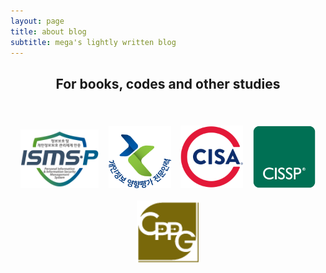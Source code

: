 ```yaml
---
layout: page
title: about blog
subtitle: mega's lightly written blog
---
```

<h2 align="center">
For books, codes and other studies
</h2>  

<br />  

<p align="center">
    <a href="" target=""><img src="/img/ISMSP_badge.png" alt="ISMS-P 인증심사원" style="width: 125px;margin: 6px;"></a>
    <a href="/img/p/pia.png" target="_blank"><img src="/img/pia_badge.png" alt="개인정보 영향평가 전문인력" style="width: 100px;margin: 6px;"></a>
    <a href="/img/p/cisa.png" target="_blank"><img src="/img/cisa-cert.svg" alt="Certified Information Systems Auditor®" style="width: 100px;margin: 6px;"></a>
    <a href="/img/p/cissp.png" target="_blank"><img src="/img/isc2_cissp2.png" alt="Certified Information Systems Security Professional" style="width: 100px;margin: 6px;"></a>
    <a href="/img/p/cppg.png" target="_blank"><img src="/img/cppg_badge.png" alt="개인정보관리사" style="width: 100px;margin: 6px;padding: 5px;"></a>
</p>

<!-- <p align="center">
<a href="https://www.buymeacoffee.com/MeganaD" target="_blank"><img src="/img/buymeabeer.png" alt="Buy Me A Beer"></a>
</p> -->

<!-- <script data-name="BMC-Widget" data-cfasync="false" src="https://cdnjs.buymeacoffee.com/1.0.0/widget.prod.min.js" data-id="MeganaD" data-description="Support me on Buy me a coffee!" data-message="" data-color="#79D6B5" data-position="Right" data-x_margin="18" data-y_margin="18"></script> -->